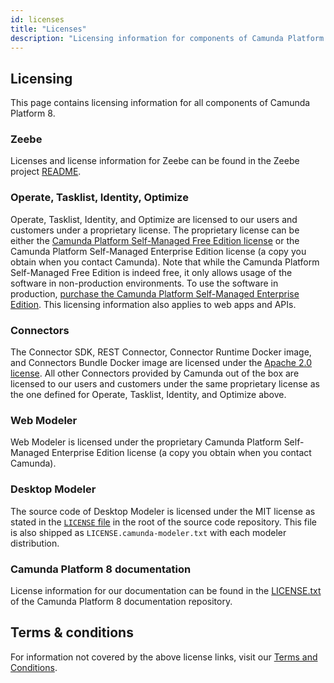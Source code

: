 ```yaml
---
id: licenses
title: "Licenses"
description: "Licensing information for components of Camunda Platform 8"
---
```


## Licensing

This page contains licensing information for all components of Camunda Platform 8.

### Zeebe

Licenses and license information for Zeebe can be found in the Zeebe project [README](https://github.com/camunda/zeebe#license).

### Operate, Tasklist, Identity, Optimize

Operate, Tasklist, Identity, and Optimize are licensed to our users and customers under a proprietary license. The proprietary license can be either the [Camunda Platform Self-Managed Free Edition license](https://camunda.com/legal/terms/camunda-platform/camunda-platform-8-self-managed/) or the Camunda Platform Self-Managed Enterprise Edition license (a copy you obtain when you contact Camunda). Note that while the Camunda Platform Self-Managed Free Edition is indeed free, it only allows usage of the software in non-production environments. To use the software in production, [purchase the Camunda Platform Self-Managed Enterprise Edition](https://camunda.com/platform/camunda-platform-enterprise-contact/). This licensing information also applies to web apps and APIs.

### Connectors

The Connector SDK, REST Connector, Connector Runtime Docker image, and Connectors Bundle Docker image are licensed under the [Apache 2.0 license](https://www.apache.org/licenses/LICENSE-2.0). All other Connectors provided by Camunda out of the box are licensed to our users and customers under the same proprietary license as the one defined for Operate, Tasklist, Identity, and Optimize above.

### Web Modeler

Web Modeler is licensed under the proprietary Camunda Platform Self-Managed Enterprise Edition license (a copy you obtain when you contact Camunda).

### Desktop Modeler

The source code of Desktop Modeler is licensed under the MIT license as stated in the [`LICENSE` file](https://github.com/camunda/camunda-modeler/blob/master/LICENSE) in the root of the source code repository. This file is also shipped as `LICENSE.camunda-modeler.txt` with each modeler distribution.

### Camunda Platform 8 documentation

License information for our documentation can be found in the [LICENSE.txt](https://github.com/camunda/camunda-platform-docs/blob/main/LICENSE.txt) of the Camunda Platform 8 documentation repository.

## Terms & conditions

For information not covered by the above license links, visit our [Terms and Conditions](https://legal.camunda.com/licensing-and-other-legal-terms).
